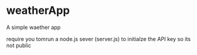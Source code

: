 # weatherApp
 A simple waether app

 require you tomrun a node.js sever (server.js) to initialze the API key so its not public
 
